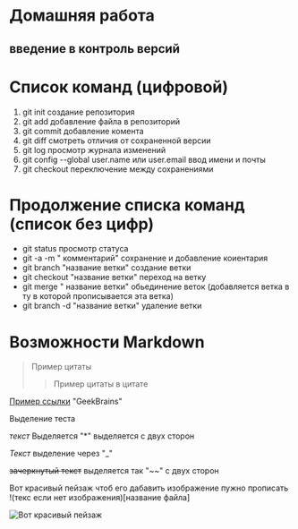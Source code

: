 # Домашняя работа 

## введение в контроль версий

# Список команд (цифровой)
1. git init создание репозитория 
2. git add добавление файла в репозиторий
3. git commit добавление комента
4. git diff смотреть отличия от сохраненной версии
5. git log просмотр журнала изменений
6. git config --global user.name или user.email ввод имени и почты 
7. git checkout переключение между сохранениями

# Продолжение списка команд (список без цифр)
* git status просмотр статуса 
* git -a -m " комментарий" сохранение и добавление коиентария 
* git branch "название ветки" создание ветки
* git checkout  "название ветки" переход на ветку
* git merge " название ветки" обьединение веток (добавляется ветка в ту в которой прописывается эта ветка)
* git branch -d "название ветки"  удаление ветки 

# Возможности Markdown
> Пример цитаты 
>> Пример цитаты в цитате

 [Пример ссылки](https://gb.ru/)  "GeekBrains"

 Выделение теста 

 *текст*    Выделяется "*" выделяется с двух сторон

 _Текст_     выделение через "_"

 ~~зачеркнутый текст~~ выделяется так "~~" с двух сторон 
 
 Вот красивый пейзаж чтоб его дабавить изображение пужно прописать !(текс если нет изображения)[название файла]

![Вот красивый пейзаж](fot67.jpg)

